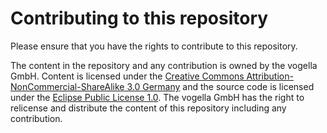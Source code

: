 Contributing to this repository
===============================

Please ensure that you have the rights to contribute to this repository. 

The content in the repository and any contribution is owned by the vogella GmbH. Content is licensed under the [Creative Commons Attribution-NonCommercial-ShareAlike 3.0 Germany](http://creativecommons.org/licenses/by-nc-sa/3.0/de/deed.en) and the source code is licensed under the [Eclipse Public License 1.0](https://www.eclipse.org/legal/epl-v10.html). The vogella GmbH has the right to relicense and distribute the content of this repository including any contribution. 

